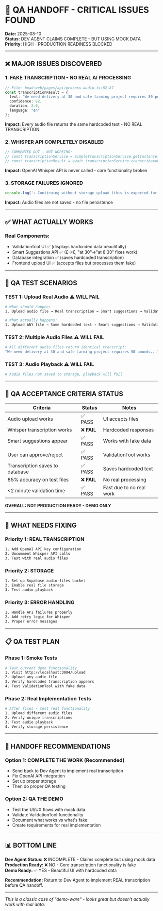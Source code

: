 # 🚨 QA HANDOFF - CRITICAL ISSUES FOUND

**Date:** 2025-08-10  
**Status:** DEV AGENT CLAIMS COMPLETE - BUT USING MOCK DATA  
**Priority:** HIGH - PRODUCTION READINESS BLOCKED

---

## ❌ MAJOR ISSUES DISCOVERED

### 1. **FAKE TRANSCRIPTION - NO REAL AI PROCESSING**
```typescript
// File: bmad-web/pages/api/process-audio.ts:82-87
const transcriptionResult = {
  text: "We need delivery at 30 and safe farming project requires 50 pounds...",
  confidence: 82,
  duration: 2.0,
  language: "en"
};
```
**Impact:** Every audio file returns the same hardcoded text - NO REAL TRANSCRIPTION

### 2. **WHISPER API COMPLETELY DISABLED**
```typescript
// COMMENTED OUT - NOT WORKING:
// const transcriptionService = SimpleTranscriptionService.getInstance();
// const transcriptionResult = await transcriptionService.transcribeAudio(...);
```
**Impact:** OpenAI Whisper API is never called - core functionality broken

### 3. **STORAGE FAILURES IGNORED**
```typescript
console.log('⚠️ Continuing without storage upload (this is expected for MVP testing)...');
```
**Impact:** Audio files are not saved - no file persistence

---

## ✅ WHAT ACTUALLY WORKS

### Real Components:
- ValidationTool UI ✅ (displays hardcoded data beautifully)
- Smart Suggestions API ✅ (£→€, "at 30"→"at 8:30" fixes work)
- Database integration ✅ (saves hardcoded transcription)
- Frontend upload UI ✅ (accepts files but processes them fake)

---

## 🧪 QA TEST SCENARIOS

### **TEST 1: Upload Real Audio** ⚠️ WILL FAIL
```bash
# What should happen:
1. Upload audio file → Real transcription → Smart suggestions → Validation

# What actually happens:
1. Upload ANY file → Same hardcoded text → Smart suggestions → Validation
```

### **TEST 2: Multiple Audio Files** ⚠️ WILL FAIL  
```bash
# All different audio files return identical transcript:
"We need delivery at 30 and safe farming project requires 50 pounds..."
```

### **TEST 3: Audio Playback** ⚠️ WILL FAIL
```bash
# Audio files not saved to storage, playback will fail
```

---

## 🎯 QA ACCEPTANCE CRITERIA STATUS

| Criteria | Status | Notes |
|----------|---------|-------|
| Audio upload works | ✅ PASS | UI accepts files |
| Whisper transcription works | ❌ **FAIL** | Hardcoded responses |
| Smart suggestions appear | ✅ PASS | Works with fake data |
| User can approve/reject | ✅ PASS | ValidationTool works |
| Transcription saves to database | ✅ PASS | Saves hardcoded text |
| 85% accuracy on test files | ❌ **FAIL** | No real processing |
| <2 minute validation time | ✅ PASS | Fast due to no real work |

**OVERALL: NOT PRODUCTION READY - DEMO ONLY**

---

## 🔧 WHAT NEEDS FIXING

### Priority 1: REAL TRANSCRIPTION
```bash
1. Add OpenAI API key configuration
2. Uncomment Whisper API calls
3. Test with real audio files
```

### Priority 2: STORAGE
```bash
1. Set up Supabase audio-files bucket
2. Enable real file storage
3. Test audio playback
```

### Priority 3: ERROR HANDLING
```bash
1. Handle API failures properly
2. Add retry logic for Whisper
3. Proper error messages
```

---

## 📋 QA TEST PLAN

### **Phase 1: Smoke Tests**
```bash
# Test current demo functionality
1. Visit http://localhost:3004/upload
2. Upload any audio file
3. Verify hardcoded transcription appears
4. Test ValidationTool with fake data
```

### **Phase 2: Real Implementation Tests**
```bash
# After fixes - test real functionality
1. Upload different audio files
2. Verify unique transcriptions
3. Test audio playback
4. Verify storage persistence
```

---

## 🤝 HANDOFF RECOMMENDATIONS

### **Option 1: COMPLETE THE WORK** (Recommended)
- Send back to Dev Agent to implement real transcription
- Fix OpenAI API integration
- Set up proper storage
- Then do proper QA testing

### **Option 2: QA THE DEMO**
- Test the UI/UX flows with mock data
- Validate ValidationTool functionality  
- Document what works vs what's fake
- Create requirements for real implementation

---

## 📊 BOTTOM LINE

**Dev Agent Status:** ❌ INCOMPLETE - Claims complete but using mock data  
**Production Ready:** ❌ NO - Core transcription functionality is fake  
**Demo Ready:** ✅ YES - Beautiful UI with hardcoded data  

**Recommendation:** Return to Dev Agent to implement REAL transcription before QA handoff.

---

*This is a classic case of "demo-ware" - looks great but doesn't actually work with real data.*